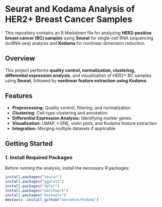 # Seurat and Kodama Analysis of HER2+ Breast Cancer Samples

This repository contains an R Markdown file for analyzing **HER2-positive breast cancer (BC) samples** using **Seurat** for single-cell RNA sequencing (scRNA-seq) analysis and **Kodama** for nonlinear dimension reduction.

## **Overview**  
This project performs **quality control, normalization, clustering, differential expression analysis**, and visualization of HER2+ BC samples using **Seurat**, followed by **nonlinear feature extraction using Kodama**.

## **Features**  
- **Preprocessing:** Quality control, filtering, and normalization  
- **Clustering:** Cell-type clustering and annotation  
- **Differential Expression Analysis:** Identifying marker genes  
- **Visualization:** UMAP, t-SNE, violin plots, and Kodama feature extraction  
- **Integration:** Merging multiple datasets if applicable  

## **Getting Started**  

### **1. Install Required Packages**  
Before running the analysis, install the necessary R packages:  
```r
install.packages("Seurat")
install.packages("ggplot2")
install.packages("dplyr")
install.packages("patchwork")
install.packages("devtools")
devtools::install_github("mesteban/Kodama")
